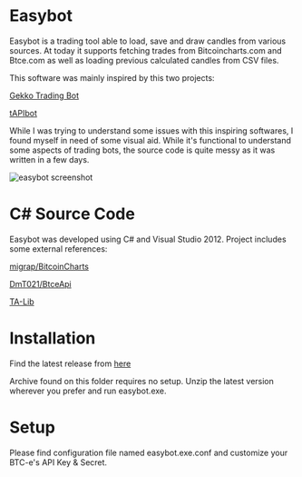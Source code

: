 Easybot
=======

Easybot is a trading tool able to load, save and draw candles from various sources. At today it supports fetching trades from Bitcoincharts.com and Btce.com as well as loading previous calculated candles from CSV files.

This software was mainly inspired by this two projects:

[Gekko Trading Bot](https://github.com/askmike/gekko)

[tAPIbot](https://github.com/askmike/gekko)

While I was trying to understand some issues with this inspiring softwares, I found myself in need of some visual aid. While it's functional to understand some aspects of trading bots, the source code is quite messy as it was written in a few days.

![easybot screenshot](https://raw.github.com/codingdna2/easybot/master/easybot/images/Screenshot01.png "Easybot")

C# Source Code
==============

Easybot was developed using C# and Visual Studio 2012. Project includes some external references:

[migrap/BitcoinCharts](https://github.com/migrap/BitcoinCharts)

[DmT021/BtceApi](https://github.com/DmT021/BtceApi)

[TA-Lib](http://ta-lib.org/)

Installation
============

Find the latest release from [here](https://github.com/codingdna2/easybot/tree/master/release)

Archive found on this folder requires no setup. Unzip the latest version wherever you prefer and run easybot.exe.

Setup
=====

Please find configuration file named easybot.exe.conf and customize your BTC-e's API Key & Secret. 

